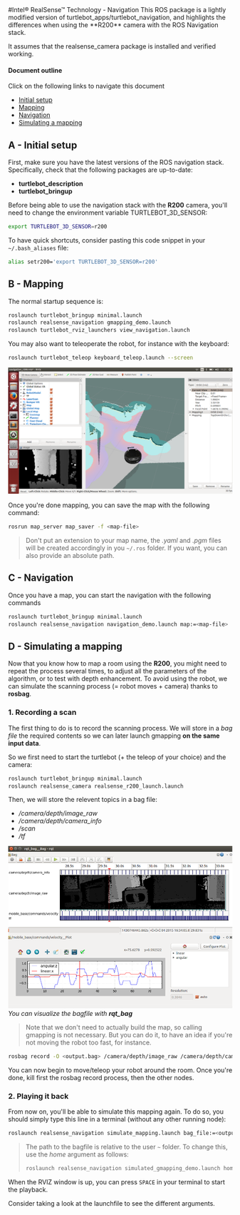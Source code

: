 <link rel="stylesheet" href="style-doc.css" />
#Intel&reg; RealSense&trade; Technology - Navigation
This ROS package is a lightly modified version of turtlebot_apps/turtlebot_navigation, and highlights the differences when using the **R200** camera with the ROS Navigation stack.

It assumes that the realsense_camera package is installed and verified working.

#### Document outline
Click on the following links to navigate this document

- [Initial setup](#a-initial-setup)
- [Mapping](#b-mapping)
- [Navigation](#c-navigation)
- [Simulating a mapping](#d-simulating-a-mapping)

## A - Initial setup

First, make sure you have the latest versions of the ROS navigation stack. Specifically, check that the following packages are up-to-date:

- **turtlebot_description**
- **turtlebot_bringup**

Before being able to use the navigation stack with the **R200** camera, you'll need to change the environment variable TURTLEBOT_3D_SENSOR:

```bash
export TURTLEBOT_3D_SENSOR=r200
```

To have quick shortcuts, consider pasting this code snippet in your `~/.bash_aliases` file:

```bash
alias setr200='export TURTLEBOT_3D_SENSOR=r200'
```

## B - Mapping

The normal startup sequence is:

```bash
roslaunch turtlebot_bringup minimal.launch
roslaunch realsense_navigation gmapping_demo.launch
roslaunch turtlebot_rviz_launchers view_navigation.launch
```

You may also want to teleoperate the robot, for instance with the keyboard:

```bash
roslaunch turtlebot_teleop keyboard_teleop.launch --screen
```

![](doc/img/mapping_screen.png)

Once you're done mapping, you can save the map with the following command:

```bash
rosrun map_server map_saver -f <map-file>
```

> Don't put an extension to your map name, the .*yaml* and .*pgm* files will be created accordingly in you `~/.ros` folder. If you want, you can also provide an absolute path.


## C - Navigation

Once you have a map, you can start the navigation with the following commands

```bash
roslaunch turtlebot_bringup minimal.launch
roslaunch realsense_navigation navigation_demo.launch map:=<map-file>
```

## D - Simulating a mapping
Now that you know how to map a room using the **R200**, you might need to repeat the process several times, to adjust all the parameters of the algorithm, or to test with depth enhancement. To avoid using the robot, we can simulate the scanning process (= robot moves + camera) thanks to **rosbag**.

### 1. Recording a scan
The first thing to do is to record the scanning process. We will store in a *bag file* the required contents so we can later launch gmapping **on the same input data**.

So we first need to start the turtlebot (+ the teleop of your choice) and the camera:

```bash
roslaunch turtlebot_bringup minimal.launch
roslaunch realsense_camera realsense_r200_launch.launch
```

Then, we will store the relevent topics in a bag file:

* _/camera/depth/image_raw_
* _/camera/depth/camera_info_
* _/scan_
* _/tf_

![](doc/img/bag_screen.png)
*You can visualize the bagfile with __rqt_bag__*

> Note that we don't need to actually build the map, so calling gmapping is not necessary. But you can do it, to have an idea if you're not moving the robot too fast, for instance.

```bash
rosbag record -O <output.bag> /camera/depth/image_raw /camera/depth/camera_info /mobile_base/commands/velocity /tf
```

You can now begin to move/teleop your robot around the room. Once you're done, kill first the rosbag record process, then the other nodes.

### 2. Playing it back
From now on, you'll be able to simulate this mapping again. To do so, you should simply type this line in a terminal (without any other running node):

```bash
roslaunch realsense_navigation simulate_mapping.launch bag_file:=<output.bag>
```

> The path to the bagfile is relative to the user `~` folder. To change this, use the *home* argument as follows: 
>
> ```bash
> roslaunch realsense_navigation simulated_gmapping_demo.launch home:=/tmp bag_file:=<output.bag>
> ```

When the RVIZ window is up, you can press `SPACE` in your terminal to start the playback.

Consider taking a look at the launchfile to see the different arguments.
